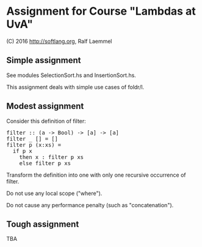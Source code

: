 # Assignment for Course "Lambdas at UvA"

(C) 2016 http://softlang.org, Ralf Laemmel

## Simple assignment

See modules SelectionSort.hs and InsertionSort.hs.

This assignment deals with simple use cases of foldr/l.

## Modest assignment

Consider this definition of filter:

<pre>
filter :: (a -> Bool) -> [a] -> [a]
filter _ [] = []
filter p (x:xs) =
  if p x
    then x : filter p xs
    else filter p xs
</pre>

Transform the definition into one with only one recursive occurrence of filter.

Do not use any local scope ("where").

Do not cause any performance penalty (such as "concatenation").

## Tough assignment

TBA
